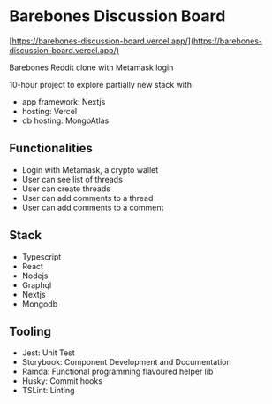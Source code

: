 # Barebones Discussion Board

[https://barebones-discussion-board.vercel.app/](https://barebones-discussion-board.vercel.app/)

Barebones Reddit clone with Metamask login

10-hour project to explore partially new stack with
  - app framework: Nextjs
  - hosting: Vercel
  - db hosting: MongoAtlas

## Functionalities
  - Login with Metamask, a crypto wallet
  - User can see list of threads
  - User can create threads
  - User can add comments to a thread
  - User can add comments to a comment
  
## Stack

  - Typescript
  - React
  - Nodejs
  - Graphql
  - Nextjs
  - Mongodb

## Tooling

  - Jest: Unit Test
  - Storybook: Component Development and Documentation
  - Ramda: Functional programming flavoured helper lib
  - Husky: Commit hooks
  - TSLint: Linting
